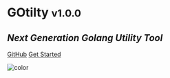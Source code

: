 # <b>GO</b>tilty <small>v1.0.0</small>

## <i>Next Generation Golang Utility Tool</i>

[GitHub](https://github.com/gotilty/gotil)
[Get Started](quick-start)

![color](#f0f0f0)

